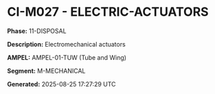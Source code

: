 # CI-M027 - ELECTRIC-ACTUATORS

**Phase:** 11-DISPOSAL

**Description:** Electromechanical actuators

**AMPEL:** AMPEL-01-TUW (Tube and Wing)

**Segment:** M-MECHANICAL

**Generated:** 2025-08-25 17:27:29 UTC
